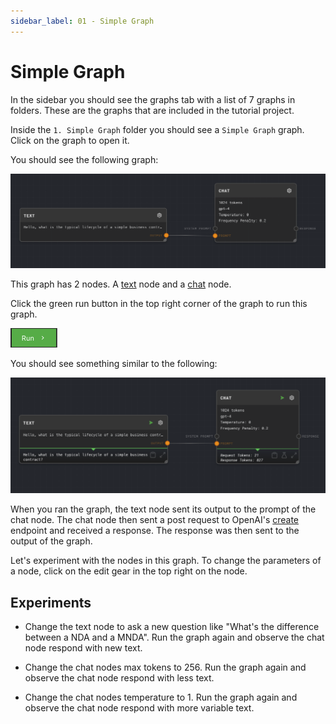 ```yaml
---
sidebar_label: 01 - Simple Graph
---
```


# Simple Graph

In the sidebar you should see the graphs tab with a list of 7 graphs in folders. These are the graphs that are included in the tutorial project.

Inside the `1. Simple Graph` folder you should see a `Simple Graph` graph. Click on the graph to open it.

You should see the following graph:

![Simple Graph](./assets/simple-graph-start.png)

This graph has 2 nodes. A [text](../node-reference/text) node and a [chat](../node-reference/chat) node.

Click the green run button in the top right corner of the graph to run this graph.

![Simple Graph](./assets/run-button.png)

You should see something similar to the following:

![Simple Graph](./assets/simple-graph-after-run.png)

When you ran the graph, the text node sent its output to the prompt of the chat node. The chat node then sent a post request to OpenAI's [create](https://platform.openai.com/docs/api-reference/chat/create) endpoint and received a response. The response was then sent to the output of the graph.

Let's experiment with the nodes in this graph. To change the parameters of a node, click on the edit gear in the top right on the node.

## Experiments

- Change the text node to ask a new question like "What's the difference between a NDA and a MNDA". Run the graph again and observe the chat node respond with new text.

- Change the chat nodes max tokens to 256. Run the graph again and observe the chat node respond with less text.

- Change the chat nodes temperature to 1. Run the graph again and observe the chat node respond with more variable text.
